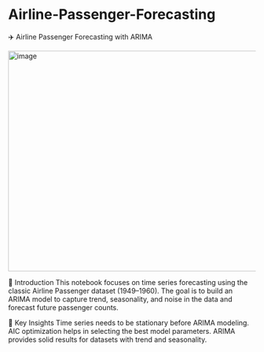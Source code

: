 # Airline-Passenger-Forecasting

✈️ Airline Passenger Forecasting with ARIMA

<img width="776" height="448" alt="image" src="https://github.com/user-attachments/assets/92766948-48f7-4c95-8a4c-0bf2d397b806" />


📌 Introduction
This notebook focuses on time series forecasting using the classic Airline Passenger dataset (1949–1960).
The goal is to build an ARIMA model to capture trend, seasonality, and noise in the data and forecast future passenger counts.

🎯 Key Insights
Time series needs to be stationary before ARIMA modeling.
AIC optimization helps in selecting the best model parameters.
ARIMA provides solid results for datasets with trend and seasonality.
